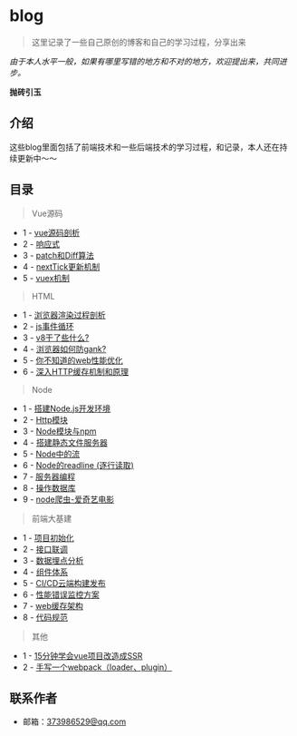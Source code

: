 # blog

> 这里记录了一些自己原创的博客和自己的学习过程，分享出来

*由于本人水平一般，如果有哪里写错的地方和不对的地方，欢迎提出来，共同进步。*  


**抛砖引玉**

## 介绍

这些blog里面包括了前端技术和一些后端技术的学习过程，和记录，本人还在持续更新中～～

## 目录
>Vue源码
- 1 - [vue源码剖析](/vue/vue源码剖析.md)
- 2 - [响应式](/vue/响应式.md)
- 3 - [patch和Diff算法](/vue/patch和Diff算法.md)
- 4 - [nextTick更新机制](/vue/nextTick更新机制.md)
- 5 - [vuex机制](/vue/vuex机制.md)
>HTML
- 1 - [浏览器渲染过程剖析](/html/浏览器渲染过程剖析.md)
- 2 - [js事件循环](/html/js事件循环.md)
- 3 - [v8干了些什么?](/html/v8干了些什么.md)
- 4 - [浏览器如何防gank?](/html/浏览器如何防gank.md)
- 5 - [你不知道的web性能优化](/html/你不知道的web性能优化.md)
- 6 - [深入HTTP缓存机制和原理](/html/深入HTTP缓存机制和原理.md)
>Node
- 1 - [搭建Node.js开发环境](/node/lesson1)
- 2 - [Http模块](/node/lesson2)
- 3 - [Node模块与npm](/node/lesson3)
- 4 - [搭建静态文件服务器](/node/lesson4)
- 5 - [Node中的流](/node/lesson5)
- 6 - [Node的readline (逐行读取)](/node/lesson6)
- 7 - [服务器编程](/node/lesson7)
- 8 - [操作数据库](/node/lesson8)
- 9 - [node爬虫-爱奇艺电影](/node/lesson9)
> 前端大基建
- 1 - [项目初始化](/base/k-cli)
- 2 - [接口联调](/base/RAP)
- 3 - [数据埋点分析](/base/GA)
- 4 - [组件体系]()
- 5 - [CI/CD云端构建发布]()
- 6 - [性能错误监控方案]()
- 7 - [web缓存架构]()
- 8 - [代码规范](https://github.com/193Eric/web-guide)
> 其他
- 1 - [15分钟学会vue项目改造成SSR](/other/SSR)
- 2 - [手写一个webpack（loader、plugin）](/other/kwebpack)

## 联系作者

- 邮箱：[373986529@qq.com](mailto:373986529@qq.com)

